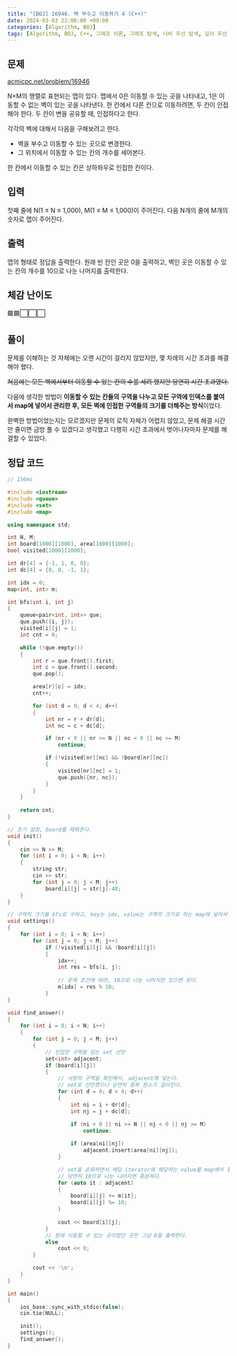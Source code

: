```yaml
---
title: "[BOJ] 16946. 벽 부수고 이동하기 4 (C++)"
date: 2024-03-03 22:08:00 +09:00
categories: [Algorithm, BOJ]
tags: [Algorithm, BOJ, C++, 그래프 이론, 그래프 탐색, 너비 우선 탐색, 깊이 우선 탐색, Gold 2, CLASS 5]
---
```

## **문제**
[acmicpc.net/problem/16946](https://www.acmicpc.net/problem/16946)

N×M의 행렬로 표현되는 맵이 있다. 맵에서 0은 이동할 수 있는 곳을 나타내고, 1은 이동할 수 없는 벽이 있는 곳을 나타낸다. 한 칸에서 다른 칸으로 이동하려면, 두 칸이 인접해야 한다. 두 칸이 변을 공유할 때, 인접하다고 한다.

각각의 벽에 대해서 다음을 구해보려고 한다.

- 벽을 부수고 이동할 수 있는 곳으로 변경한다.
- 그 위치에서 이동할 수 있는 칸의 개수를 세어본다.

한 칸에서 이동할 수 있는 칸은 상하좌우로 인접한 칸이다.
<br>

## **입력**
첫째 줄에 N(1 ≤ N ≤ 1,000), M(1 ≤ M ≤ 1,000)이 주어진다. 다음 N개의 줄에 M개의 숫자로 맵이 주어진다.
<br>

## **출력**
맵의 형태로 정답을 출력한다. 원래 빈 칸인 곳은 0을 출력하고, 벽인 곳은 이동할 수 있는 칸의 개수를 10으로 나눈 나머지를 출력한다.
<br>

## **체감 난이도**
🟩🟩⬜⬜⬜
<br>

## **풀이**
문제를 이해하는 것 자체에는 오랜 시간이 걸리지 않았지만, 몇 차례의 시간 초과를 해결해야 했다.

~~처음에는 모든 벽에서부터 이동할 수 있는 칸의 수를 세려 했지만 당연히 시간 초과였다.~~

다음에 생각한 방법이 **이동할 수 있는 칸들의 구역을 나누고 모든 구역에 인덱스를 붙여서 map에 넣어서 관리한 후, 모든 벽에 인접한 구역들의 크기를 더해주는 방식**이었다.

완벽한 방법이었는지는 모르겠지만 문제의 로직 자체가 어렵지 않았고, 문제 해결 시간만 줄이면 금방 풀 수 있겠다고 생각했고 다행히 시간 초과에서 벗어나자마자 문제를 해결할 수 있었다.
<br>

## **정답 코드**
```c++
// 156ms

#include <iostream>
#include <queue>
#include <set>
#include <map>

using namespace std;

int N, M;
int board[1000][1000], area[1000][1000];
bool visited[1000][1000];

int dr[4] = {-1, 1, 0, 0};
int dc[4] = {0, 0, -1, 1};

int idx = 0;
map<int, int> m;

int bfs(int i, int j)
{
    queue<pair<int, int>> que;
    que.push({i, j});
    visited[i][j] = 1;
    int cnt = 0;

    while (!que.empty())
    {
        int r = que.front().first;
        int c = que.front().second;
        que.pop();

        area[r][c] = idx;
        cnt++;

        for (int d = 0; d < 4; d++)
        {
            int nr = r + dr[d];
            int nc = c + dc[d];

            if (nr < 0 || nr >= N || nc < 0 || nc >= M)
                continue;

            if (!visited[nr][nc] && !board[nr][nc])
            {
                visited[nr][nc] = 1;
                que.push({nr, nc});
            }
        }
    }
    
    return cnt;
}

// 초기 설정, board를 채워준다.
void init()
{
    cin >> N >> M;
    for (int i = 0; i < N; i++)
    {
        string str;
        cin >> str;
        for (int j = 0; j < M; j++)
            board[i][j] = str[j]-48;
    }
}

// 구역의 크기를 bfs로 구하고, key는 idx, value는 구역의 크기로 하는 map에 넣어서 관리한다.
void settings()
{
    for (int i = 0; i < N; i++)
        for (int j = 0; j < M; j++)
            if (!visited[i][j] && !board[i][j])
            {
                idx++;
                int res = bfs(i, j);
                
                // 문제 조건에 따라, 10으로 나눈 나머지만 있으면 된다.
                m[idx] = res % 10;
            }
}

void find_answer()
{
    for (int i = 0; i < N; i++)
    {
        for (int j = 0; j < M; j++)
        {
            // 인접한 구역을 담는 set 선언
            set<int> adjacent;
            if (board[i][j])
            {
                // 사방의 구역을 확인해서, adjacent에 넣는다.
                // set로 선언했으니 당연히 중복 원소가 걸러진다.
                for (int d = 0; d < 4; d++)
                {
                    int ni = i + dr[d];
                    int nj = j + dc[d];

                    if (ni < 0 || ni >= N || nj < 0 || nj >= M)
                        continue;
                    
                    if (area[ni][nj])
                        adjacent.insert(area[ni][nj]);
                }

                // set을 순회하면서 해당 iterator에 해당하는 value를 map에서 찾아서 더해준다.
                // 당연히 10으로 나눈 나머지면 충분하다.
                for (auto it : adjacent)
                {
                    board[i][j] += m[it];
                    board[i][j] %= 10;
                }
                
                cout << board[i][j];
            }
            // 원래 이동할 수 있는 곳이었던 곳은 그냥 0을 출력한다.
            else
                cout << 0;
        }

        cout << '\n';
    }
}

int main()
{
    ios_base::sync_with_stdio(false);
    cin.tie(NULL);

    init();
    settings();
    find_answer();
}
```